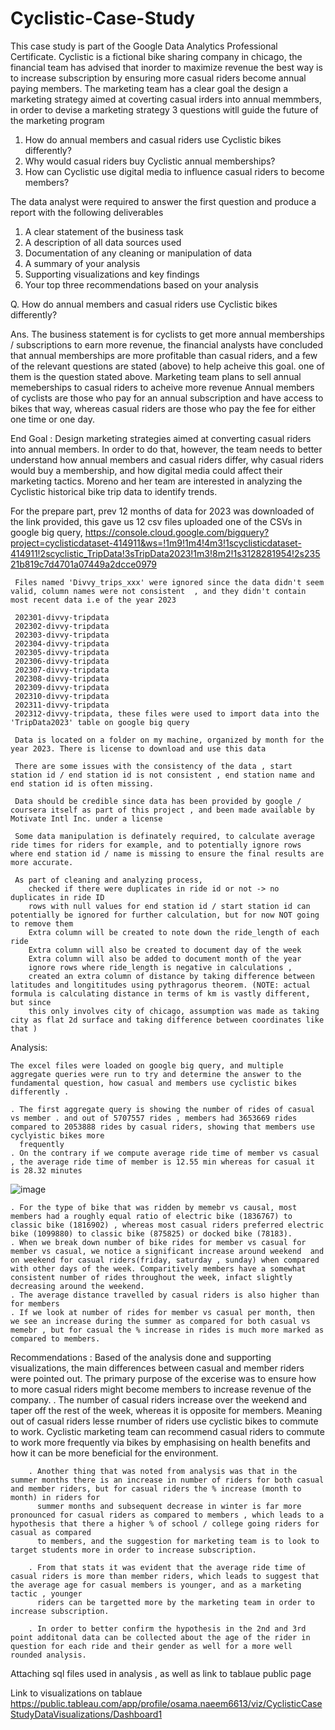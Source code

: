 # Cyclistic-Case-Study
This case study is part of the Google Data Analytics Professional Certificate. Cyclistic is a fictional bike sharing company in chicago, the financial team has advised that inorder to maximize revenue the best way is to increase subscription by ensuring more casual riders become annual paying members. The marketing team has a clear goal the design a marketing strategy aimed at coverting casual irders into annual memmbers, in order to devise a marketing strategy 3 questions witll guide the future of the marketing program 

1. How do annual members and casual riders use Cyclistic bikes differently?
2. Why would casual riders buy Cyclistic annual memberships?
3. How can Cyclistic use digital media to influence casual riders to become members?

The data analyst were required to answer the first question and produce a report with the following deliverables 
1. A clear statement of the business task
2. A description of all data sources used
3. Documentation of any cleaning or manipulation of data
4. A summary of your analysis
5. Supporting visualizations and key findings
6. Your top three recommendations based on your analysis

Q. How do annual members and casual riders use Cyclistic bikes differently?

Ans. The business statement is for cyclists to get more annual memberships / subscriptions to earn more revenue, the financial analysts have concluded that annual memberships are more profitable than casual riders, and a few 
     of the relevant questions are stated (above) to help acheive this goal. one of them is the question stated above. Marketing team plans to sell annual memeberships to casual riders to acheive more revenue
	 Annual members of cyclists are those who pay for an annual subscription and have access to bikes that way, whereas casual riders are those who pay the fee for either one time or one day.
	 
End Goal : Design marketing strategies aimed at converting casual riders into annual members. In order to do that, however, the team needs to better understand how annual members and casual riders differ, why casual riders would   buy a membership, and how digital media could affect their marketing tactics. Moreno and her team are interested in analyzing the Cyclistic historical bike trip data to identify trends.


For the prepare part, prev 12 months of data for 2023 was downloaded of the link provided, this gave us 12 csv files 
	uploaded one of the CSVs in google big query,  https://console.cloud.google.com/bigquery?project=cyclisticdataset-414911&ws=!1m9!1m4!4m3!1scyclisticdataset-414911!2scyclistic_TripData!3sTripData2023!1m3!8m2!1s3128281954!2s23521b819c7d4701a07449a2dcce0979
	
	
	 
	 Files named 'Divvy_trips_xxx' were ignored since the data didn't seem valid, column names were not consistent  , and they didn't contain most recent data i.e of the year 2023
	 
	 202301-divvy-tripdata
	 202302-divvy-tripdata
	 202303-divvy-tripdata
	 202304-divvy-tripdata
	 202305-divvy-tripdata
	 202306-divvy-tripdata
	 202307-divvy-tripdata
	 202308-divvy-tripdata
	 202309-divvy-tripdata
	 202310-divvy-tripdata
	 202311-divvy-tripdata
	 202312-divvy-tripdata, these files were used to import data into the 'TripData2023' table on google big query
	 
	 Data is located on a folder on my machine, organized by month for the year 2023. There is license to download and use this data 
	 
	 There are some issues with the consistency of the data , start station id / end station id is not consistent , end station name and end station id is often missing.
	  
	 Data should be credible since data has been provided by google / coursera itself as part of this project , and been made available by Motivate Intl Inc. under a license
	 
	 Some data manipulation is definately required, to calculate average ride times for riders for example, and to potentially ignore rows where end station id / name is missing to ensure the final results are more accurate.
	 
	 As part of cleaning and analyzing process, 
		checked if there were duplicates in ride id or not -> no duplicates in ride ID 
		rows with null values for end station id / start station id can potentially be ignored for further calculation, but for now NOT going to remove them 
		Extra column will be created to note down the ride_length of each ride 
		Extra column will also be created to document day of the week 
		Extra column will also be added to document month of the year 
		ignore rows where ride_length is negative in calculations , 
		created an extra column of distance by taking difference between latitudes and longititudes using pythragorus theorem. (NOTE: actual formula is calculating distance in terms of km is vastly different, but since 
		this only involves city of chicago, assumption was made as taking city as flat 2d surface and taking difference between coordinates like that )
		
		


Analysis:

	The excel files were loaded on google big query, and multiple aggregate queries were run to try and determine the answer to the fundamental question, how casual and members use cyclistic bikes differently . 
	
	. The first aggregate query is showing the number of rides of casual vs member . and out of 5707557 rides , members had 3653669 rides compared to 2053888 rides by casual riders, showing that members use cyclyistic bikes more
	  frequently
	. On the contrary if we compute average ride time of member vs casual , the average ride time of member is 12.55 min whereas for casual it is 28.32 minutes 
![image](https://github.com/Osama1995819/Cyclistic-Case-Study/assets/123731570/45460b23-723a-444e-a00d-33d9c2bd8723)

	. For the type of bike that was ridden by memebr vs causal, most members had a roughly equal ratio of electric bike (1836767) to classic bike (1816902) , whereas most casual riders preferred electric bike (1099880) to classic bike (875825) or docked bike (78183).
	. When we break down number of bike rides for member vs casual for member vs casual, we notice a significant increase around weekend  and on weekend for casual riders(friday, saturday , sunday) when compared with other days of the week. Comparitively members have a somewhat consistent number of rides throughout the week, infact slightly decreasing around the weekend. 
	. The average distance travelled by casual riders is also higher than for members 
	. If we look at number of rides for member vs casual per month, then we see an increase during the summer as compared for both casual vs memebr , but for casual the % increase in rides is much more marked as compared to members.
	
		
Recommendations : 
	Based of the analysis done and supporting visualizations, the main differences between casual and member riders were pointed out. The primary purpose of the excerise was to ensure how to more casual riders might become 
	members to increase revenue of the company. 
		. The number of casual riders increase over the weekend and taper off the rest of the week, whereas it is opposite for members. Meaning out of casual riders lesse rnumber of riders use cyclistic bikes to commute to work.
		  Cyclistic marketing team can recommend casual riders to commute to work more frequently via bikes by emphasising on health benefits and how it can be more beneficial for the environment. 
		
		. Another thing that was noted from analysis was that in the summer months there is an increase in number of riders for both casual and member riders, but for casual riders the % increase (month to month) in riders for
     	  summer months and subsequent decrease in winter is far more pronounced for casual riders as compared to members , which leads to a hypothesis that there a higher % of school / college going riders for casual as compared
		  to members, and the suggestion for marketing team is to look to target students more in order to increase subscription. 
		  
		. From that stats it was evident that the average ride time of casual riders is more than member riders, which leads to suggest that the average age for casual members is younger, and as a marketing tactic , younger
		  riders can be targetted more by the marketing team in order to increase subscription.
		  
		. In order to better confirm the hypothesis in the 2nd and 3rd point additonal data can be collected about the age of the rider in question for each ride and their gender as well for a more well rounded analysis. 

Attaching sql files used in analysis , as well as link to tablaue public page 

Link to visualizations on tablaue https://public.tableau.com/app/profile/osama.naeem6613/viz/CyclisticCaseStudyDataVisualizations/Dashboard1 

